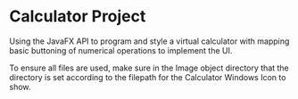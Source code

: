 # Calculator Project
Using the JavaFX API to program and style a virtual calculator with mapping basic buttoning of numerical operations to implement the UI.

To ensure all files are used, make sure in the Image object directory that the directory is set according to the filepath for the Calculator Windows Icon to show.
